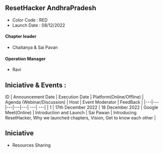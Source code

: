 ## ResetHacker AndhraPradesh
- Color Code : RED
- Launch Date : 08/12/2022

#### Chapter leader 
- Chaitanya & Sai Pavan 

#### Operation Manager
- Ravi

## Iniciative & Events :
ID | Announcement Date | Execution Date | Platform(Online/Offline) | Agenda (Webinar/Discussion) | Host | Event Moderator | FeedBack |
|---|---|---|---|---| ---| ---|
| 1 | 17th December 2022 | 18 December 2022 | Google Meet(Online) | Introduction and Launch | Sai Pawan | Introducing ResetHacker, Why we launched chapters, Vision, Get to know each other | 


## Iniciative
- Resources Sharing
